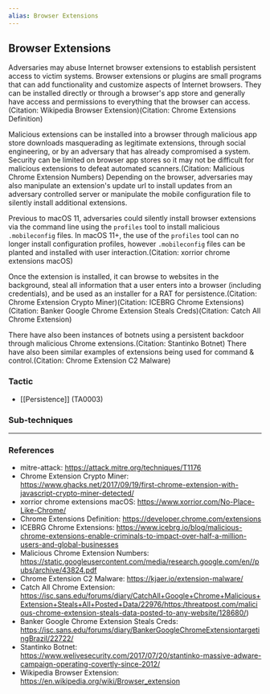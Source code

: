 ```yaml
---
alias: Browser Extensions
---
```


## Browser Extensions

Adversaries may abuse Internet browser extensions to establish persistent access to victim systems. Browser extensions or plugins are small programs that can add functionality and customize aspects of Internet browsers. They can be installed directly or through a browser's app store and generally have access and permissions to everything that the browser can access.(Citation: Wikipedia Browser Extension)(Citation: Chrome Extensions Definition)

Malicious extensions can be installed into a browser through malicious app store downloads masquerading as legitimate extensions, through social engineering, or by an adversary that has already compromised a system. Security can be limited on browser app stores so it may not be difficult for malicious extensions to defeat automated scanners.(Citation: Malicious Chrome Extension Numbers) Depending on the browser, adversaries may also manipulate an extension's update url to install updates from an adversary controlled server or manipulate the mobile configuration file to silently install additional extensions.

Previous to macOS 11, adversaries could silently install browser extensions via the command line using the <code>profiles</code> tool to install malicious <code>.mobileconfig</code> files. In macOS 11+, the use of the <code>profiles</code> tool can no longer install configuration profiles, however <code>.mobileconfig</code> files can be planted and installed with user interaction.(Citation: xorrior chrome extensions macOS)

Once the extension is installed, it can browse to websites in the background, steal all information that a user enters into a browser (including credentials), and be used as an installer for a RAT for persistence.(Citation: Chrome Extension Crypto Miner)(Citation: ICEBRG Chrome Extensions)(Citation: Banker Google Chrome Extension Steals Creds)(Citation: Catch All Chrome Extension)

There have also been instances of botnets using a persistent backdoor through malicious Chrome extensions.(Citation: Stantinko Botnet) There have also been similar examples of extensions being used for command & control.(Citation: Chrome Extension C2 Malware)


### Tactic

- [[Persistence]] (TA0003)

### Sub-techniques


---
### References

- mitre-attack: https://attack.mitre.org/techniques/T1176
- Chrome Extension Crypto Miner: https://www.ghacks.net/2017/09/19/first-chrome-extension-with-javascript-crypto-miner-detected/
- xorrior chrome extensions macOS: https://www.xorrior.com/No-Place-Like-Chrome/
- Chrome Extensions Definition: https://developer.chrome.com/extensions
- ICEBRG Chrome Extensions: https://www.icebrg.io/blog/malicious-chrome-extensions-enable-criminals-to-impact-over-half-a-million-users-and-global-businesses
- Malicious Chrome Extension Numbers: https://static.googleusercontent.com/media/research.google.com/en//pubs/archive/43824.pdf
- Chrome Extension C2 Malware: https://kjaer.io/extension-malware/
- Catch All Chrome Extension: https://isc.sans.edu/forums/diary/CatchAll+Google+Chrome+Malicious+Extension+Steals+All+Posted+Data/22976/https:/threatpost.com/malicious-chrome-extension-steals-data-posted-to-any-website/128680/)
- Banker Google Chrome Extension Steals Creds: https://isc.sans.edu/forums/diary/BankerGoogleChromeExtensiontargetingBrazil/22722/
- Stantinko Botnet: https://www.welivesecurity.com/2017/07/20/stantinko-massive-adware-campaign-operating-covertly-since-2012/
- Wikipedia Browser Extension: https://en.wikipedia.org/wiki/Browser_extension
